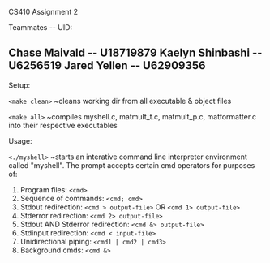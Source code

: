 CS410 Assignment 2

Teammates -- UID:

Chase Maivald -- U18719879
Kaelyn Shinbashi -- U6256519
Jared Yellen -- U62909356
--

Setup:

`<make clean>`
~cleans working dir from all executable & object files

`<make all>`
~compiles myshell.c, matmult_t.c, matmult_p.c, matformatter.c into their respective executables

Usage:

`<./myshell>` 
~starts an interative command line interpreter environment called "myshell". The prompt accepts certain cmd operators for purposes of:

1. Program files: 
`<cmd>` 
2. Sequence of commands: 
`<cmd; cmd>`
3. Stdout redirection: 
`<cmd > output-file>`
OR 
`<cmd 1> output-file>`
4. Stderror redirection: 
`<cmd 2> output-file>`
5. Stdout AND Stderror redirection: 
`<cmd &> output-file>`
6. Stdinput redirection: 
`<cmd < input-file>`
7. Unidirectional piping: 
`<cmd1 | cmd2 | cmd3>`
8. Background cmds: 
`<cmd &>`
